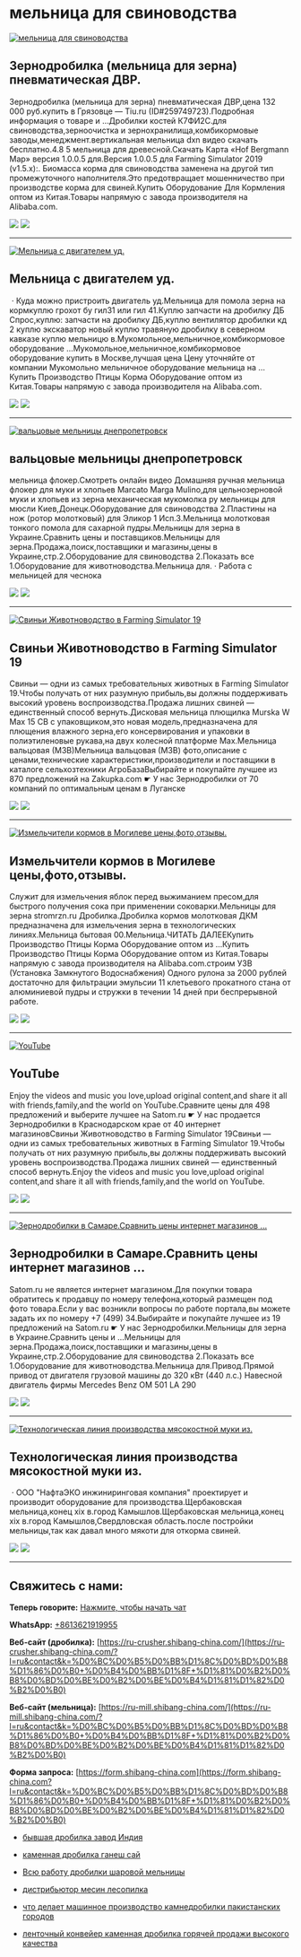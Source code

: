 # мельница для свиноводства

<a href="https://swt.shibang-china.com/?l=ru&img&k=%D0%BC%D0%B5%D0%BB%D1%8C%D0%BD%D0%B8%D1%86%D0%B0+%D0%B4%D0%BB%D1%8F+%D1%81%D0%B2%D0%B8%D0%BD%D0%BE%D0%B2%D0%BE%D0%B4%D1%81%D1%82%D0%B2%D0%B0" target="_blank">![мельница для свиноводства](http://static.shibang-china.com/all-800x300/631.jpg)</a>

## Зернодробилка (мельница для зерна) пневматическая ДВР.
Зернодробилка (мельница для зерна) пневматическая ДВР,цена 132 000 руб.купить в Грязовце — Tiu.ru (ID#259749723).Подробная информация о товаре и …Дробилки костей К7ФИ2С.для свиноводства,зерноочистка и зернохранилища,комбикормовые заводы,менеджмент.вертикальная мельница dxn видео скачать бесплатно.4.8 5 мельница для древесной.Скачать Карта &#171;Hof Bergmann Map&#187; версия 1.0.0.5 для.Версия 1.0.0.5 для Farming Simulator 2019 (v1.5.x):. Биомасса корма для свиноводства заменена на другой тип промежуточного наполнителя.Это предотвращает мошенничество при производстве корма для свиней.Купить Оборудование Для Кормления оптом из Китая.Товары напрямую с завода производителя на Alibaba.com.


<a href="https://whatsapp.shibangsoft.com/WhatsApp.php" target="_blank" title="WhatsApp">![](http://static.shibang-china.com/icon/whatsapp.png)</a> <a href="https://swt.shibang-china.com/?l=ru&icon&k=%D0%BC%D0%B5%D0%BB%D1%8C%D0%BD%D0%B8%D1%86%D0%B0+%D0%B4%D0%BB%D1%8F+%D1%81%D0%B2%D0%B8%D0%BD%D0%BE%D0%B2%D0%BE%D0%B4%D1%81%D1%82%D0%B2%D0%B0" target="_blank">![](http://static.shibang-china.com/icon/chat-ru.png)</a>

---

<a href="https://swt.shibang-china.com/?l=ru&img&k=%D0%BC%D0%B5%D0%BB%D1%8C%D0%BD%D0%B8%D1%86%D0%B0+%D0%B4%D0%BB%D1%8F+%D1%81%D0%B2%D0%B8%D0%BD%D0%BE%D0%B2%D0%BE%D0%B4%D1%81%D1%82%D0%B2%D0%B0" target="_blank">![Мельница с двигателем уд.](http://static.shibang-china.com/all-800x300/807.jpg)</a>

## Мельница с двигателем уд.
&nbsp;&#0183;&#32;Куда можно пристроить двигатель уд.Мельница для помола зерна на кормкуплю грохот бу гил31 или гил 41.Куплю запчасти на дробилку ДБ Спрос,куплю: запчасти на дробилку ДБ,куплю вентилятор дробилки кд 2 куплю экскаватор новый куплю травяную дробилку в северном кавказе куплю мельницю в.Мукомольное,мельничное,комбикормовое оборудование …Мукомольное,мельничное,комбикормовое оборудование купить в Москве,лучшая цена Цену уточняйте от компании Мукомольно мельничное оборудование мельница на …Купить Производство Птицы Корма Оборудование оптом из Китая.Товары напрямую с завода производителя на Alibaba.com.


<a href="https://whatsapp.shibangsoft.com/WhatsApp.php" target="_blank" title="WhatsApp">![](http://static.shibang-china.com/icon/whatsapp.png)</a> <a href="https://swt.shibang-china.com/?l=ru&icon&k=%D0%BC%D0%B5%D0%BB%D1%8C%D0%BD%D0%B8%D1%86%D0%B0+%D0%B4%D0%BB%D1%8F+%D1%81%D0%B2%D0%B8%D0%BD%D0%BE%D0%B2%D0%BE%D0%B4%D1%81%D1%82%D0%B2%D0%B0" target="_blank">![](http://static.shibang-china.com/icon/chat-ru.png)</a>

---

<a href="https://swt.shibang-china.com/?l=ru&img&k=%D0%BC%D0%B5%D0%BB%D1%8C%D0%BD%D0%B8%D1%86%D0%B0+%D0%B4%D0%BB%D1%8F+%D1%81%D0%B2%D0%B8%D0%BD%D0%BE%D0%B2%D0%BE%D0%B4%D1%81%D1%82%D0%B2%D0%B0" target="_blank">![вальцовые мельницы днепропетровск](http://static.shibang-china.com/all-800x300/362.jpg)</a>

## вальцовые мельницы днепропетровск
мельница флокер.Смотреть онлайн видео Домашняя ручная мельница флокер для муки и хлопьев Marcato Marga Mulino,для цельнозерновой муки и хлопьев из зерна механическая мукомолка ру мельницы для мюсли Киев,Донецк.Оборудование для свиноводства 2.Пластины на нож (ротор молотковый) для Эликор 1 Исп.3.Мельница молотковая тонкого помола для сахарной пудры.Мельницы для зерна в Украине.Сравнить цены и поставщиков.Мельницы для зерна.Продажа,поиск,поставщики и магазины,цены в Украине,стр.2.Оборудование для свиноводства 2.Показать все 1.Оборудование для животноводства.Мельница для.&nbsp;&#0183;&#32;Работа с мельницей для чеснока


<a href="https://whatsapp.shibangsoft.com/WhatsApp.php" target="_blank" title="WhatsApp">![](http://static.shibang-china.com/icon/whatsapp.png)</a> <a href="https://swt.shibang-china.com/?l=ru&icon&k=%D0%BC%D0%B5%D0%BB%D1%8C%D0%BD%D0%B8%D1%86%D0%B0+%D0%B4%D0%BB%D1%8F+%D1%81%D0%B2%D0%B8%D0%BD%D0%BE%D0%B2%D0%BE%D0%B4%D1%81%D1%82%D0%B2%D0%B0" target="_blank">![](http://static.shibang-china.com/icon/chat-ru.png)</a>

---

<a href="https://swt.shibang-china.com/?l=ru&img&k=%D0%BC%D0%B5%D0%BB%D1%8C%D0%BD%D0%B8%D1%86%D0%B0+%D0%B4%D0%BB%D1%8F+%D1%81%D0%B2%D0%B8%D0%BD%D0%BE%D0%B2%D0%BE%D0%B4%D1%81%D1%82%D0%B2%D0%B0" target="_blank">![Свиньи Животноводство в Farming Simulator 19](http://static.shibang-china.com/all-800x300/893.jpg)</a>

## Свиньи Животноводство в Farming Simulator 19
Свиньи — одни из самых требовательных животных в Farming Simulator 19.Чтобы получать от них разумную прибыль,вы должны поддерживать высокий уровень воспроизводства.Продажа лишних свиней — единственный способ вернуть.Дисковая мельница плющилка Murska W Max 15 CB с упаковщиком,это новая модель,предназначена для плющения влажного зерна,его консервирования и упаковки в полиэтиленовые рукава,на двух колесной платформе Max.Мельница вальцовая (МЗВ)Мельница вальцовая (МЗВ) фото,описание с ценами,технические характеристики,производители и поставщики в каталоге сельхозтехники АгроБазаВыбирайте и покупайте лучшее из 870 предложений на Zakupka.com ☛ У нас Зернодробилки от 70 компаний по оптимальным ценам в Луганске


<a href="https://whatsapp.shibangsoft.com/WhatsApp.php" target="_blank" title="WhatsApp">![](http://static.shibang-china.com/icon/whatsapp.png)</a> <a href="https://swt.shibang-china.com/?l=ru&icon&k=%D0%BC%D0%B5%D0%BB%D1%8C%D0%BD%D0%B8%D1%86%D0%B0+%D0%B4%D0%BB%D1%8F+%D1%81%D0%B2%D0%B8%D0%BD%D0%BE%D0%B2%D0%BE%D0%B4%D1%81%D1%82%D0%B2%D0%B0" target="_blank">![](http://static.shibang-china.com/icon/chat-ru.png)</a>

---

<a href="https://swt.shibang-china.com/?l=ru&img&k=%D0%BC%D0%B5%D0%BB%D1%8C%D0%BD%D0%B8%D1%86%D0%B0+%D0%B4%D0%BB%D1%8F+%D1%81%D0%B2%D0%B8%D0%BD%D0%BE%D0%B2%D0%BE%D0%B4%D1%81%D1%82%D0%B2%D0%B0" target="_blank">![Измельчители кормов в Могилеве цены,фото,отзывы.](http://static.shibang-china.com/all-800x300/1429.jpg)</a>

## Измельчители кормов в Могилеве цены,фото,отзывы.
Служит для измельчения яблок перед выжиманием пресом,для быстрого получения сока при применении соковарки.Мельницы для зерна stromrzn.ru Дробилка.Дробилка кормов молотковая ДКМ предназначена для измельчения зерна в технологических линиях.Мельница бытовая 00.Мельница.ЧИТАТЬ ДАЛЕЕКупить Производство Птицы Корма Оборудование оптом из …Купить Производство Птицы Корма Оборудование оптом из Китая.Товары напрямую с завода производителя на Alibaba.com.cтроим УЗВ (Установка Замкнутого Водоснабжения) Одного рулона за 2000 рублей достаточно для фильтрации эмульсии 11 клетьевого прокатного стана от алюминиевой пудры и стружки в течении 14 дней при беспрерывной работе.


<a href="https://whatsapp.shibangsoft.com/WhatsApp.php" target="_blank" title="WhatsApp">![](http://static.shibang-china.com/icon/whatsapp.png)</a> <a href="https://swt.shibang-china.com/?l=ru&icon&k=%D0%BC%D0%B5%D0%BB%D1%8C%D0%BD%D0%B8%D1%86%D0%B0+%D0%B4%D0%BB%D1%8F+%D1%81%D0%B2%D0%B8%D0%BD%D0%BE%D0%B2%D0%BE%D0%B4%D1%81%D1%82%D0%B2%D0%B0" target="_blank">![](http://static.shibang-china.com/icon/chat-ru.png)</a>

---

<a href="https://swt.shibang-china.com/?l=ru&img&k=%D0%BC%D0%B5%D0%BB%D1%8C%D0%BD%D0%B8%D1%86%D0%B0+%D0%B4%D0%BB%D1%8F+%D1%81%D0%B2%D0%B8%D0%BD%D0%BE%D0%B2%D0%BE%D0%B4%D1%81%D1%82%D0%B2%D0%B0" target="_blank">![YouTube](http://static.shibang-china.com/all-800x300/114.jpg)</a>

## YouTube
Enjoy the videos and music you love,upload original content,and share it all with friends,family,and the world on YouTube.Сравните цены для 498 предложений и выберите лучшее на Satom.ru ☛ У нас продается Зернодробилки в Краснодарском крае от 40 интернет магазиновСвиньи Животноводство в Farming Simulator 19Свиньи — одни из самых требовательных животных в Farming Simulator 19.Чтобы получать от них разумную прибыль,вы должны поддерживать высокий уровень воспроизводства.Продажа лишних свиней — единственный способ вернуть.Enjoy the videos and music you love,upload original content,and share it all with friends,family,and the world on YouTube.


<a href="https://whatsapp.shibangsoft.com/WhatsApp.php" target="_blank" title="WhatsApp">![](http://static.shibang-china.com/icon/whatsapp.png)</a> <a href="https://swt.shibang-china.com/?l=ru&icon&k=%D0%BC%D0%B5%D0%BB%D1%8C%D0%BD%D0%B8%D1%86%D0%B0+%D0%B4%D0%BB%D1%8F+%D1%81%D0%B2%D0%B8%D0%BD%D0%BE%D0%B2%D0%BE%D0%B4%D1%81%D1%82%D0%B2%D0%B0" target="_blank">![](http://static.shibang-china.com/icon/chat-ru.png)</a>

---

<a href="https://swt.shibang-china.com/?l=ru&img&k=%D0%BC%D0%B5%D0%BB%D1%8C%D0%BD%D0%B8%D1%86%D0%B0+%D0%B4%D0%BB%D1%8F+%D1%81%D0%B2%D0%B8%D0%BD%D0%BE%D0%B2%D0%BE%D0%B4%D1%81%D1%82%D0%B2%D0%B0" target="_blank">![Зернодробилки в Самаре.Сравнить цены интернет магазинов …](http://static.shibang-china.com/all-800x300/945.jpg)</a>

## Зернодробилки в Самаре.Сравнить цены интернет магазинов …
Satom.ru не является интернет магазином.Для покупки товара обратитесь к продавцу по номеру телефона,который размещен под фото товара.Если у вас возникли вопросы по работе портала,вы можете задать их по номеру +7 (499) 34.Выбирайте и покупайте лучшее из 19 предложений на Satom.ru ☛ У нас Зернодробилки.Мельницы для зерна в Украине.Сравнить цены и …Мельницы для зерна.Продажа,поиск,поставщики и магазины,цены в Украине,стр.2.Оборудование для свиноводства 2.Показать все 1.Оборудование для животноводства.Мельница для.Привод.Прямой привод от двигателя грузовой машины до 320 кВт (440 л.с.) Навесной двигатель фирмы Mercedes Benz OM 501 LA 290


<a href="https://whatsapp.shibangsoft.com/WhatsApp.php" target="_blank" title="WhatsApp">![](http://static.shibang-china.com/icon/whatsapp.png)</a> <a href="https://swt.shibang-china.com/?l=ru&icon&k=%D0%BC%D0%B5%D0%BB%D1%8C%D0%BD%D0%B8%D1%86%D0%B0+%D0%B4%D0%BB%D1%8F+%D1%81%D0%B2%D0%B8%D0%BD%D0%BE%D0%B2%D0%BE%D0%B4%D1%81%D1%82%D0%B2%D0%B0" target="_blank">![](http://static.shibang-china.com/icon/chat-ru.png)</a>

---

<a href="https://swt.shibang-china.com/?l=ru&img&k=%D0%BC%D0%B5%D0%BB%D1%8C%D0%BD%D0%B8%D1%86%D0%B0+%D0%B4%D0%BB%D1%8F+%D1%81%D0%B2%D0%B8%D0%BD%D0%BE%D0%B2%D0%BE%D0%B4%D1%81%D1%82%D0%B2%D0%B0" target="_blank">![Технологическая линия производства мясокостной муки из.](http://static.shibang-china.com/all-800x300/397.jpg)</a>

## Технологическая линия производства мясокостной муки из.
&nbsp;&#0183;&#32;ООО &quot;НафтаЭКО инжиниринговая компания&quot; проектирует и производит оборудование для производства.Щербаковская мельница,конец xix в.город Камышлов.Щербаковская мельница,конец xix в.город Камышлов,Свердловская область.после постройки мельницы,так как давал много мякоти для откорма свиней.

<a href="https://whatsapp.shibangsoft.com/WhatsApp.php" target="_blank" title="WhatsApp">![](http://static.shibang-china.com/icon/whatsapp.png)</a> <a href="https://swt.shibang-china.com/?l=ru&icon&k=%D0%BC%D0%B5%D0%BB%D1%8C%D0%BD%D0%B8%D1%86%D0%B0+%D0%B4%D0%BB%D1%8F+%D1%81%D0%B2%D0%B8%D0%BD%D0%BE%D0%B2%D0%BE%D0%B4%D1%81%D1%82%D0%B2%D0%B0" target="_blank">![](http://static.shibang-china.com/icon/chat-ru.png)</a>

---
## Свяжитесь с нами:

**Теперь говорите:** [Нажмите, чтобы начать чат](https://swt.shibang-china.com?l=ru&contact&k=%D0%BC%D0%B5%D0%BB%D1%8C%D0%BD%D0%B8%D1%86%D0%B0+%D0%B4%D0%BB%D1%8F+%D1%81%D0%B2%D0%B8%D0%BD%D0%BE%D0%B2%D0%BE%D0%B4%D1%81%D1%82%D0%B2%D0%B0)

**WhatsApp:**  [+8613621919955](https://whatsapp.shibangsoft.com/WhatsApp.php)

**Веб-сайт (дробилка):** [https://ru-crusher.shibang-china.com/](https://ru-crusher.shibang-china.com/?l=ru&contact&k=%D0%BC%D0%B5%D0%BB%D1%8C%D0%BD%D0%B8%D1%86%D0%B0+%D0%B4%D0%BB%D1%8F+%D1%81%D0%B2%D0%B8%D0%BD%D0%BE%D0%B2%D0%BE%D0%B4%D1%81%D1%82%D0%B2%D0%B0)

**Веб-сайт (мельница):** [https://ru-mill.shibang-china.com/](https://ru-mill.shibang-china.com/?l=ru&contact&k=%D0%BC%D0%B5%D0%BB%D1%8C%D0%BD%D0%B8%D1%86%D0%B0+%D0%B4%D0%BB%D1%8F+%D1%81%D0%B2%D0%B8%D0%BD%D0%BE%D0%B2%D0%BE%D0%B4%D1%81%D1%82%D0%B2%D0%B0)

**Форма запроса:** [https://form.shibang-china.com](https://form.shibang-china.com?l=ru&contact&k=%D0%BC%D0%B5%D0%BB%D1%8C%D0%BD%D0%B8%D1%86%D0%B0+%D0%B4%D0%BB%D1%8F+%D1%81%D0%B2%D0%B8%D0%BD%D0%BE%D0%B2%D0%BE%D0%B4%D1%81%D1%82%D0%B2%D0%B0)

* [бывшая дробилка завод Индия](../134/%D0%B1%D1%8B%D0%B2%D1%88%D0%B0%D1%8F%20%D0%B4%D1%80%D0%BE%D0%B1%D0%B8%D0%BB%D0%BA%D0%B0%20%D0%B7%D0%B0%D0%B2%D0%BE%D0%B4%20%D0%98%D0%BD%D0%B4%D0%B8%D1%8F.md)

* [каменная дробилка ганеш сай](../133/%D0%BA%D0%B0%D0%BC%D0%B5%D0%BD%D0%BD%D0%B0%D1%8F%20%D0%B4%D1%80%D0%BE%D0%B1%D0%B8%D0%BB%D0%BA%D0%B0%20%D0%B3%D0%B0%D0%BD%D0%B5%D1%88%20%D1%81%D0%B0%D0%B9.md)

* [Всю работу дробилки шаровой мельницы](../135/%D0%92%D1%81%D1%8E%20%D1%80%D0%B0%D0%B1%D0%BE%D1%82%D1%83%20%D0%B4%D1%80%D0%BE%D0%B1%D0%B8%D0%BB%D0%BA%D0%B8%20%D1%88%D0%B0%D1%80%D0%BE%D0%B2%D0%BE%D0%B9%20%D0%BC%D0%B5%D0%BB%D1%8C%D0%BD%D0%B8%D1%86%D1%8B.md)

* [дистрибьютор месин лесопилка](../135/%D0%B4%D0%B8%D1%81%D1%82%D1%80%D0%B8%D0%B1%D1%8C%D1%8E%D1%82%D0%BE%D1%80%20%D0%BC%D0%B5%D1%81%D0%B8%D0%BD%20%D0%BB%D0%B5%D1%81%D0%BE%D0%BF%D0%B8%D0%BB%D0%BA%D0%B0.md)

* [что делает машинное производство камнедробилки пакистанских городов](../135/%D1%87%D1%82%D0%BE%20%D0%B4%D0%B5%D0%BB%D0%B0%D0%B5%D1%82%20%D0%BC%D0%B0%D1%88%D0%B8%D0%BD%D0%BD%D0%BE%D0%B5%20%D0%BF%D1%80%D0%BE%D0%B8%D0%B7%D0%B2%D0%BE%D0%B4%D1%81%D1%82%D0%B2%D0%BE%20%D0%BA%D0%B0%D0%BC%D0%BD%D0%B5%D0%B4%D1%80%D0%BE%D0%B1%D0%B8%D0%BB%D0%BA%D0%B8%20%D0%BF%D0%B0%D0%BA%D0%B8%D1%81%D1%82%D0%B0%D0%BD%D1%81%D0%BA%D0%B8%D1%85%20%D0%B3%D0%BE%D1%80%D0%BE%D0%B4%D0%BE%D0%B2.md)

* [ленточный конвейер каменная дробилка горячей продажи высокого качества](../131/%D0%BB%D0%B5%D0%BD%D1%82%D0%BE%D1%87%D0%BD%D1%8B%D0%B9%20%D0%BA%D0%BE%D0%BD%D0%B2%D0%B5%D0%B9%D0%B5%D1%80%20%D0%BA%D0%B0%D0%BC%D0%B5%D0%BD%D0%BD%D0%B0%D1%8F%20%D0%B4%D1%80%D0%BE%D0%B1%D0%B8%D0%BB%D0%BA%D0%B0%20%D0%B3%D0%BE%D1%80%D1%8F%D1%87%D0%B5%D0%B9%20%D0%BF%D1%80%D0%BE%D0%B4%D0%B0%D0%B6%D0%B8%20%D0%B2%D1%8B%D1%81%D0%BE%D0%BA%D0%BE%D0%B3%D0%BE%20%D0%BA%D0%B0%D1%87%D0%B5%D1%81%D1%82%D0%B2%D0%B0.md)